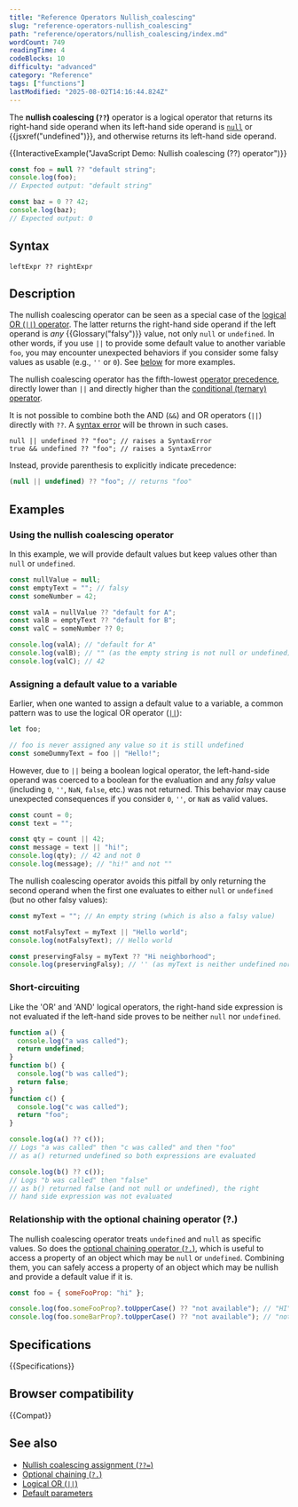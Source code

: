 ```yaml
---
title: "Reference Operators Nullish_coalescing"
slug: "reference-operators-nullish_coalescing"
path: "reference/operators/nullish_coalescing/index.md"
wordCount: 749
readingTime: 4
codeBlocks: 10
difficulty: "advanced"
category: "Reference"
tags: ["functions"]
lastModified: "2025-08-02T14:16:44.824Z"
---
```



The **nullish coalescing (`??`)** operator is a logical
operator that returns its right-hand side operand when its left-hand side operand is
[`null`](/en-US/docs/Web/JavaScript/Reference/Operators/null) or {{jsxref("undefined")}}, and otherwise returns its left-hand side
operand.

{{InteractiveExample("JavaScript Demo: Nullish coalescing (??) operator")}}

```js interactive-example
const foo = null ?? "default string";
console.log(foo);
// Expected output: "default string"

const baz = 0 ?? 42;
console.log(baz);
// Expected output: 0
```

## Syntax

```js-nolint
leftExpr ?? rightExpr
```

## Description

The nullish coalescing operator can be seen as a special case of the [logical OR (`||`) operator](/en-US/docs/Web/JavaScript/Reference/Operators/Logical_OR). The latter returns the right-hand side operand if the left operand is _any_ {{Glossary("falsy")}} value, not only `null` or `undefined`. In other words, if you use `||` to provide some default value to another variable `foo`, you may encounter unexpected behaviors if you consider some falsy values as usable (e.g., `''` or `0`). See [below](#assigning_a_default_value_to_a_variable) for more examples.

The nullish coalescing operator has the fifth-lowest [operator precedence](/en-US/docs/Web/JavaScript/Reference/Operators/Operator_precedence), directly lower than `||` and directly higher than the [conditional (ternary) operator](/en-US/docs/Web/JavaScript/Reference/Operators/Conditional_operator).

It is not possible to combine both the AND (`&&`) and OR operators (`||`) directly with `??`. A [syntax error](/en-US/docs/Web/JavaScript/Reference/Errors/Cant_use_nullish_coalescing_unparenthesized) will be thrown in such cases.

```js-nolint example-bad
null || undefined ?? "foo"; // raises a SyntaxError
true && undefined ?? "foo"; // raises a SyntaxError
```

Instead, provide parenthesis to explicitly indicate precedence:

```js example-good
(null || undefined) ?? "foo"; // returns "foo"
```

## Examples

### Using the nullish coalescing operator

In this example, we will provide default values but keep values other than `null` or `undefined`.

```js
const nullValue = null;
const emptyText = ""; // falsy
const someNumber = 42;

const valA = nullValue ?? "default for A";
const valB = emptyText ?? "default for B";
const valC = someNumber ?? 0;

console.log(valA); // "default for A"
console.log(valB); // "" (as the empty string is not null or undefined)
console.log(valC); // 42
```

### Assigning a default value to a variable

Earlier, when one wanted to assign a default value to a variable, a common pattern was to use the logical OR operator ([`||`](/en-US/docs/Web/JavaScript/Reference/Operators/Logical_OR)):

```js
let foo;

// foo is never assigned any value so it is still undefined
const someDummyText = foo || "Hello!";
```

However, due to `||` being a boolean logical operator, the left-hand-side operand was coerced to a boolean for the evaluation and any _falsy_ value (including `0`, `''`, `NaN`, `false`, etc.) was not returned. This behavior may cause unexpected consequences if you consider `0`, `''`, or `NaN` as valid values.

```js
const count = 0;
const text = "";

const qty = count || 42;
const message = text || "hi!";
console.log(qty); // 42 and not 0
console.log(message); // "hi!" and not ""
```

The nullish coalescing operator avoids this pitfall by only returning the second operand when the first one evaluates to either `null` or `undefined` (but no other falsy values):

```js
const myText = ""; // An empty string (which is also a falsy value)

const notFalsyText = myText || "Hello world";
console.log(notFalsyText); // Hello world

const preservingFalsy = myText ?? "Hi neighborhood";
console.log(preservingFalsy); // '' (as myText is neither undefined nor null)
```

### Short-circuiting

Like the 'OR' and 'AND' logical operators, the right-hand side expression is not evaluated if the left-hand side proves to be neither `null` nor `undefined`.

```js
function a() {
  console.log("a was called");
  return undefined;
}
function b() {
  console.log("b was called");
  return false;
}
function c() {
  console.log("c was called");
  return "foo";
}

console.log(a() ?? c());
// Logs "a was called" then "c was called" and then "foo"
// as a() returned undefined so both expressions are evaluated

console.log(b() ?? c());
// Logs "b was called" then "false"
// as b() returned false (and not null or undefined), the right
// hand side expression was not evaluated
```

### Relationship with the optional chaining operator (?.)

The nullish coalescing operator treats `undefined` and `null` as specific values. So does the [optional chaining operator (`?.`)](/en-US/docs/Web/JavaScript/Reference/Operators/Optional_chaining), which is useful to access a property of an object which may be `null` or `undefined`. Combining them, you can safely access a property of an object which may be nullish and provide a default value if it is.

```js
const foo = { someFooProp: "hi" };

console.log(foo.someFooProp?.toUpperCase() ?? "not available"); // "HI"
console.log(foo.someBarProp?.toUpperCase() ?? "not available"); // "not available"
```

## Specifications

{{Specifications}}

## Browser compatibility

{{Compat}}

## See also

- [Nullish coalescing assignment (`??=`)](/en-US/docs/Web/JavaScript/Reference/Operators/Nullish_coalescing_assignment)
- [Optional chaining (`?.`)](/en-US/docs/Web/JavaScript/Reference/Operators/Optional_chaining)
- [Logical OR (`||`)](/en-US/docs/Web/JavaScript/Reference/Operators/Logical_OR)
- [Default parameters](/en-US/docs/Web/JavaScript/Reference/Functions/Default_parameters)
